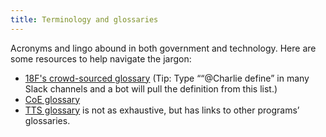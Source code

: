 ```yaml
---
title: Terminology and glossaries
---
```


Acronyms and lingo abound in both government and technology. Here are some resources to help navigate the jargon:

- [18F's crowd-sourced glossary](https://github.com/18F/the-glossary/blob/main/glossary.md) (Tip: Type ““@Charlie define” in many Slack channels and a bot will pull the definition from this list.)
- [CoE glossary](https://docs.google.com/document/d/1Wy0yVoLXlmaNd6oJ0_onS-StoOsP1vgI_4_zWemO2TU/edit?usp=sharing)
- [TTS glossary](https://handbook.tts.gsa.gov/general-information-and-resources/glossary/) is not as exhaustive, but has links to other programs’ glossaries.
